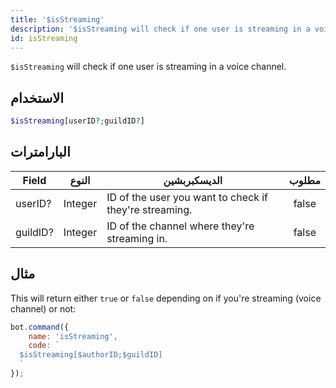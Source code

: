 ```yaml
---
title: '$isStreaming'
description: '$isStreaming will check if one user is streaming in a voice channel.'
id: isStreaming
---
```


`$isStreaming` will check if one user is streaming in a voice channel.

## الاستخدام

```php
$isStreaming[userID?;guildID?]
```

## البارامترات

| Field    | النوع   | الديسكبربشين                                           | مطلوب |
| -------- | ------- | ------------------------------------------------------ |:-----:|
| userID?  | Integer | ID of the user you want to check if they're streaming. | false |
| guildID? | Integer | ID of the channel where they're streaming in.          | false |

## مثال

This will return either `true` or `false` depending on if you're streaming (voice channel) or not:

```javascript
bot.command({
    name: 'isStreaming',
    code: `
  $isStreaming[$authorID;$guildID]
  `
});
```
